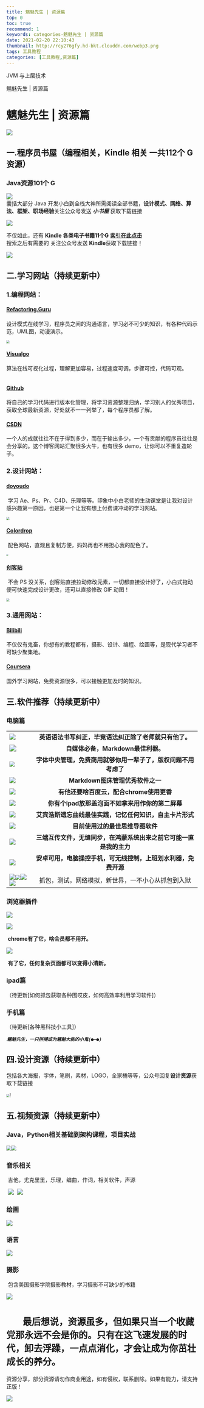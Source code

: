 ```yaml
---
title: 魑魅先生 | 资源篇
top: 0
toc: true
recommend: 1
keywords: categories-魑魅先生 | 资源篇
date: 2021-02-20 22:10:43
thumbnail: http://rcy276gfy.hd-bkt.clouddn.com/webp3.png
tags: 工具教程
categories: [工具教程,资源篇]
---
```


JVM 与上层技术

<!-- more -->

魑魅先生 | 资源篇

# 魑魅先生 | 资源篇

![](http://rcy276gfy.hd-bkt.clouddn.com/%E9%BB%84%E9%95%BF%E5%A4%B4%E5%83%8F.png)

## 一.**程序员书屋**（编程相关，Kindle 相关    **一共112个 G 资源**）

### Java资源101个 G 
![ ](http://rcy276gfy.hd-bkt.clouddn.com/lFQeITmHaYwXxnB.png)   
囊括大部分 Java 开发小白到全栈大神所需阅读全部书籍，**设计模式、网络、算法、框架、职场经验**
​		关注公众号发送 ***小书屋***  获取下载链接

<img src="http://rcy276gfy.hd-bkt.clouddn.com/资源海报.png" />

不仅如此，还有 **Kindle 各类电子书籍11个G**		**[索引在此点击](https://www.jianguoyun.com/p/DRn8O9kQ-56gCBiD-dQD)**  
搜索之后有需要的  关注公众号发送 **Kindle**获取下载链接！

![](http://rcy276gfy.hd-bkt.clouddn.com/%E9%BB%91%E8%89%B2LOGO222.png)

## 二.**学习网站**（持续更新中）

### 	1.编程网站：

#### 	[Refactoring.Guru](https://refactoring.guru/)

​		设计模式在线学习，程序员之间的沟通语言，学习必不可少的知识，有各种代码示范，UML图，动漫演示。

<img src="http://rcy276gfy.hd-bkt.clouddn.com/JKGLvDoei9dm1Rq.png" alt=" " style="zoom: 50%;" />

#### 	[Visualgo](https://visualgo.net/en)

​		算法在线可视化过程，理解更加容易，过程速度可调，步骤可控，代码可观。

<img src="http://rcy276gfy.hd-bkt.clouddn.com/aAyQ1ogR2tWSLFr.png" alt="" style="zoom:50%;" />

#### 	[Github](https://github.com/)

​		将自己的学习代码进行版本化管理，将学习资源整理归纳，学习别人的优秀项目，获取全球最新资源，好处就不一一列举了，每个程序员都了解。

#### 	[CSDN](https://blog.csdn.net/)

​		一个人的成就往往不在于得到多少，而在于输出多少，一个有贡献的程序员往往是会分享的。这个博客网站汇聚很多大牛，也有很多 demo，让你可以不重复造轮子。

### 	2.设计网站：

#### 	[doyoudo](doyoudo.com)

​    	学习 Ae、Ps、Pr、C4D、乐理等等。印象中小白老师的生动课堂是让我对设计感兴趣第一原因，也是第一个让我有想上付费课冲动的学习网站。

<img src="http://rcy276gfy.hd-bkt.clouddn.com/Xf4TEYh6s9cCyg7.png" alt=" " style="zoom: 50%;" />

#### 	[Colordrop]( https://colordrop.io/ )

​		配色网站，直观且复制方便，妈妈再也不用担心我的配色了。

<img src="http://rcy276gfy.hd-bkt.clouddn.com/Udfz3OVoRynuAgq.png" alt=" " style="zoom: 33%;" />



#### 	[创客贴](https://www.chuangkit.com/)

​		不会 PS 没关系，创客贴直接拉动修改元素，一切都直接设计好了，小白式拖动便可快速完成设计更改，还可以直接修改 GIF 动图！

<img src="http://rcy276gfy.hd-bkt.clouddn.com/SwhPmbEH5OpfDyB.png" alt=" " style="zoom:50%;" />

### 	3.通用网站：

#### 	[Bilibili](https://www.bilibili.com/)

不仅仅有鬼畜，你想有的教程都有，摄影、设计、编程、绘画等，是现代学习者不可缺少聚集地。

#### 	[Coursera](https://www.coursera.org/)

国外学习网站，免费资源很多，可以接触更加及时的知识。



## 三.**软件推荐**（持续更新中）

### 	电脑篇

|                                                              |                                                              |
| ------------------------------------------------------------ | :----------------------------------------------------------: |
| <img src="http://rcy276gfy.hd-bkt.clouddn.com/image-20201225235131398.png" alt=" "  /> |    **英语语法书写纠正，毕竟语法纠正除了老师就只有他了。**    |
| <img src="http://rcy276gfy.hd-bkt.clouddn.com/image-20201225235149914.png" alt=" " style="zoom:110%;" /> |              **自媒体必备，Markdown最佳利器。**              |
| <img src="http://rcy276gfy.hd-bkt.clouddn.com/image-20201225235201712.png" alt=" " style="zoom:90%;" /> | **字体中央管理，免费商用就够你用一辈子了，版权问题不用考虑了** |
| ![ ](http://rcy276gfy.hd-bkt.clouddn.com/image-20201225235214749.png) |               **Markdown图床管理优秀软件之一**               |
| ![ ](http://rcy276gfy.hd-bkt.clouddn.com/image-20201225235242686.png) |           **有他还要啥百度云，配合chrome使用更香**           |
| ![ ](http://rcy276gfy.hd-bkt.clouddn.com/image-20201225235252997.png) |       **你有个ipad放那盖泡面不如拿来用作你的第二屏幕**       |
| ![ ](http://rcy276gfy.hd-bkt.clouddn.com/image-20201225235305092.png) |   **艾宾浩斯遗忘曲线最佳实践，记忆任何知识，自主卡片形式**   |
| ![ ](http://rcy276gfy.hd-bkt.clouddn.com/jNK9YMVuAFitUzy.png) |               **目前使用过的最佳思维导图软件**               |
| ![ ](http://rcy276gfy.hd-bkt.clouddn.com/oc6KS2zQ1qaC7nt.png) | **三端互传文件，无缝同步，在鸿蒙系统出来之前它可能一直是我的主力** |
| ![ ](http://rcy276gfy.hd-bkt.clouddn.com/image-20201225235324053.png) | **安卓可用，电脑操控手机，可无线控制，上班划水利器，免费开源** |
| ![](http://rcy276gfy.hd-bkt.clouddn.com/kqU5zMnx6VhsfZd.png)<img src="http://rcy276gfy.hd-bkt.clouddn.com/image-20201225210043156.png" alt=" " style="zoom:80%;" />![ ](http://rcy276gfy.hd-bkt.clouddn.com/image-20201225210050690.png)![ ](http://rcy276gfy.hd-bkt.clouddn.com/image-20201225210100440.png) |      抓包，测试，网络模拟，新世界，一不小心从抓包到入狱      |

### 	浏览器插件

![ ](http://rcy276gfy.hd-bkt.clouddn.com/CRLwhStdKN6oM9J.png)

![ ](http://rcy276gfy.hd-bkt.clouddn.com/YOyFMiv4ZNhbnEe.png)

​		**chrome有了它，啥会员都不用开。**

![ ](http://rcy276gfy.hd-bkt.clouddn.com/RYSD6UCeBhquNW4.png)

​		**有了它，任何复杂页面都可以变得小清新。**



### 	ipad篇

   （待更新[如何抓包获取各种围哎皮，如何高效率利用学习软件]）

### 	手机篇

   （待更新[各种黑科技小工具]）

​                                              <img src="http://rcy276gfy.hd-bkt.clouddn.com/9811fef61ab3f2c29cd860063d52bae.png" alt=" " style="zoom:10%;" />***`魑魅先生，一只拼搏成为魑魅大能的小鬼(●—●)`*** 

## 四.**设计资源**（持续更新中）

​		包括各大海报，字体，笔刷，素材，LOGO，全家桶等等，公众号回复**设计资源**获取下载链接

​                                                 <img src="http://rcy276gfy.hd-bkt.clouddn.com/设计资源海报.png" alt=" " style="zoom:50%;" />!

## 五.**视频资源**（持续更新中）

### 			Java，Python相关基础到架构课程，项目实战

​                                                                                              <img src="http://rcy276gfy.hd-bkt.clouddn.com/eabDu9LcIqhpTj6.png" alt=" " style="zoom:80%;" />
​                                                                                              <img src="http://rcy276gfy.hd-bkt.clouddn.com/q1nH24e8TC6bxJf.png" alt=" " style="zoom:80%;" />

### 	音乐相关

​		吉他，尤克里里，乐理，编曲，作词，相关软件，声源

​                                                                                           ![ ](http://rcy276gfy.hd-bkt.clouddn.com/f9B4ZINJEixH8gs.png)
​                                                                                          ![ ](http://rcy276gfy.hd-bkt.clouddn.com/image-20201225205405905.png)

### 	绘画

![ ](http://rcy276gfy.hd-bkt.clouddn.com/BW7fHEerbayuzCs.png)

### 	语言

![ ](http://rcy276gfy.hd-bkt.clouddn.com/rqViMsHEukjl26p.png)

### 	摄影

​		包含美国摄影学院摄影教材，学习摄影不可缺少的书籍

![ ](http://rcy276gfy.hd-bkt.clouddn.com/3KUzGDZxqRk6QbB.png)

# 		`	最后想说，资源虽多，但如果只当一个收藏党那永远不会是你的。只有在这飞速发展的时代，卸去浮躁，一点点消化，才会让成为你茁壮成长的养分。`

​                  资源分享，部分资源请勿作商业用途，如有侵权，联系删除。如果有能力，请支持正版！

<img src="http://rcy276gfy.hd-bkt.clouddn.com/%E9%BB%98%E8%AE%A4%E6%A0%87%E9%A2%98_%E5%8A%A8%E6%80%81%E6%A8%AA%E7%89%88%E4%BA%8C%E7%BB%B4%E7%A0%81_2020-12-25-0%20(2).gif"/>